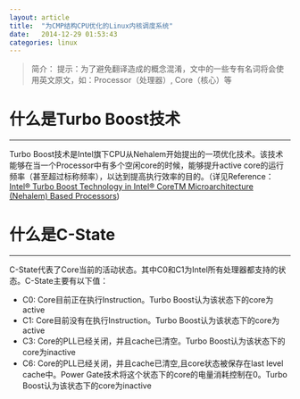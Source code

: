 ```yaml
---
layout: article
title:  "为CMP结构CPU优化的Linux内核调度系统"
date:   2014-12-29 01:53:43
categories: linux
---
```


>简介：
提示：为了避免翻译造成的概念混淆，文中的一些专有名词将会使用英文原文，如：Processor（处理器）, Core（核心）等


# 什么是Turbo Boost技术
---

Turbo Boost技术是Intel旗下CPU从Nehalem开始提出的一项优化技术。该技术能够在当一个Processor中有多个空闲core的时候，能够提升active core的运行频率（甚至超过标称频率），以达到提高执行效率的目的。（详见Reference：[Intel® Turbo Boost Technology in Intel® CoreTM Microarchitecture (Nehalem) Based Processors](http://files.shareholder.com/downloads/INTC/0x0x348508/C9259E98-BE06-42C8-A433-E28F64CB8EF2/TurboBoostWhitePaper.pdf))


# 什么是C-State
---

C-State代表了Core当前的活动状态。其中C0和C1为Intel所有处理器都支持的状态。C-State主要有以下值：

- C0: Core目前正在执行Instruction。Turbo Boost认为该状态下的core为active
- C1: Core目前没有在执行Instruction。Turbo Boost认为该状态下的core为active
- C3: Core的PLL已经关闭，并且cache已清空。Turbo Boost认为该状态下的core为inactive
- C6: Core的PLL已经关闭，并且cache已清空,且core状态被保存在last level cache中。Power Gate技术将这个状态下的core的电量消耗控制在0。Turbo Boost认为该状态下的core为inactive













